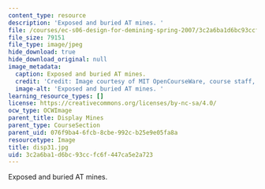 ```yaml
---
content_type: resource
description: 'Exposed and buried AT mines. '
file: /courses/ec-s06-design-for-demining-spring-2007/3c2a6ba1d6bc93ccfc6f447ca5e2a723_disp31.jpg
file_size: 79151
file_type: image/jpeg
hide_download: true
hide_download_original: null
image_metadata:
  caption: Exposed and buried AT mines.
  credit: 'Credit: Image courtesy of MIT OpenCourseWare, course staff, and students.'
  image-alt: 'Exposed and buried AT mines. '
learning_resource_types: []
license: https://creativecommons.org/licenses/by-nc-sa/4.0/
ocw_type: OCWImage
parent_title: Display Mines
parent_type: CourseSection
parent_uid: 076f9ba4-6fcb-8cbe-992c-b25e9e05fa8a
resourcetype: Image
title: disp31.jpg
uid: 3c2a6ba1-d6bc-93cc-fc6f-447ca5e2a723
---
```

Exposed and buried AT mines. 